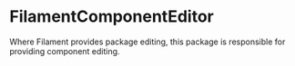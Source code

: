 FilamentComponentEditor
=======================

Where Filament provides package editing, this package is responsible for
providing component editing.
